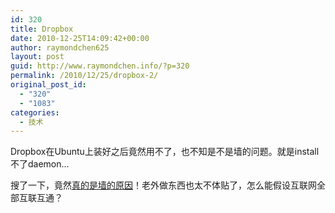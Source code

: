 ```yaml
---
id: 320
title: Dropbox
date: 2010-12-25T14:09:42+00:00
author: raymondchen625
layout: post
guid: http://www.raymondchen.info/?p=320
permalink: /2010/12/25/dropbox-2/
original_post_id:
  - "320"
  - "1083"
categories:
  - 技术
---
```

Dropbox在Ubuntu上装好之后竟然用不了，也不知是不是墙的问题。就是install不了daemon&#8230;

搜了一下，竟然[真的是墙的原因](http://freedomhui.com/?p=149)！老外做东西也太不体贴了，怎么能假设互联网全部互联互通？